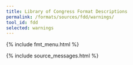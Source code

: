 ```yaml
---
title: Library of Congress Format Descriptions
permalink: /formats/sources/fdd/warnings/
tool_id: fdd
selected: warnings
---
```


{% include fmt_menu.html %}

{% include source_messages.html %}

